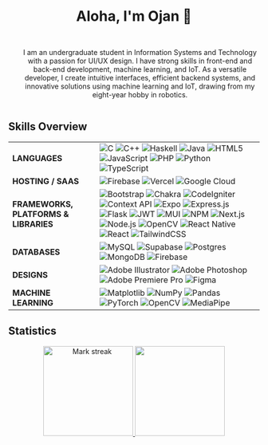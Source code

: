 <div id="user-tittle" align="center">
  <h1 style="display: inline-block">Aloha, I'm Ojan 👋</h1>
</div>

<div id="user-desc">
  <ul align="center">
    <p style="display: inline-block">I am an undergraduate student in Information Systems and Technology with a passion for UI/UX design. I have strong skills in front-end and back-end development, machine learning, and IoT. As a versatile developer, I create intuitive interfaces, efficient backend systems, and innovative solutions using machine learning and IoT, drawing from my eight-year hobby in robotics.</p>
  </ul>
</div>

## Skills Overview

<table>
  <tr>
    <td><strong>LANGUAGES</strong></td>
    <td>
      <img src="https://img.shields.io/badge/c-%2300599C.svg?style=for-the-badge&logo=c&logoColor=white" alt="C"/>
      <img src="https://img.shields.io/badge/c++-%2300599C.svg?style=for-the-badge&logo=c%2B%2B&logoColor=white" alt="C++"/>
      <img src="https://img.shields.io/badge/Haskell-5e5086?style=for-the-badge&logo=haskell&logoColor=white" alt="Haskell"/>
      <img src="https://img.shields.io/badge/java-%23ED8B00.svg?style=for-the-badge&logo=openjdk&logoColor=white" alt="Java"/>
      <img src="https://img.shields.io/badge/html5-%23E34F26.svg?style=for-the-badge&logo=html5&logoColor=white" alt="HTML5"/>
      <img src="https://img.shields.io/badge/javascript-%23323330.svg?style=for-the-badge&logo=javascript&logoColor=%23F7DF1E" alt="JavaScript"/>
      <img src="https://img.shields.io/badge/php-%23777BB4.svg?style=for-the-badge&logo=php&logoColor=white" alt="PHP"/>
      <img src="https://img.shields.io/badge/python-3670A0?style=for-the-badge&logo=python&logoColor=ffdd54" alt="Python"/>
      <img src="https://img.shields.io/badge/typescript-%23007ACC.svg?style=for-the-badge&logo=typescript&logoColor=white" alt="TypeScript"/>
    </td>
  </tr>
  <tr>
    <td><strong>HOSTING / SAAS</strong></td>
    <td>
      <img src="https://img.shields.io/badge/firebase-%23039BE5.svg?style=for-the-badge&logo=firebase" alt="Firebase"/>
      <img src="https://img.shields.io/badge/vercel-%23000000.svg?style=for-the-badge&logo=vercel&logoColor=white" alt="Vercel"/>
      <img src="https://img.shields.io/badge/GoogleCloud-%234285F4.svg?style=for-the-badge&logo=google-cloud&logoColor=white" alt="Google Cloud"/>
    </td>
  </tr>
  <tr>
    <td><strong>FRAMEWORKS, PLATFORMS & LIBRARIES</strong></td>
    <td>
      <img src="https://img.shields.io/badge/bootstrap-%238511FA.svg?style=for-the-badge&logo=bootstrap&logoColor=white" alt="Bootstrap"/>
      <img src="https://img.shields.io/badge/chakra-%234ED1C5.svg?style=for-the-badge&logo=chakraui&logoColor=white" alt="Chakra"/>
      <img src="https://img.shields.io/badge/CodeIgniter-%23EF4223.svg?style=for-the-badge&logo=codeIgniter&logoColor=white" alt="CodeIgniter"/>
      <img src="https://img.shields.io/badge/Context--Api-000000?style=for-the-badge&logo=react" alt="Context API"/>
      <img src="https://img.shields.io/badge/expo-1C1E24?style=for-the-badge&logo=expo&logoColor=#D04A37" alt="Expo"/>
      <img src="https://img.shields.io/badge/express.js-%23404d59.svg?style=for-the-badge&logo=express&logoColor=%2361DAFB" alt="Express.js"/>
      <img src="https://img.shields.io/badge/flask-%23000.svg?style=for-the-badge&logo=flask&logoColor=white" alt="Flask"/>
      <img src="https://img.shields.io/badge/JWT-black?style=for-the-badge&logo=JSON%20web%20tokens" alt="JWT"/>
      <img src="https://img.shields.io/badge/MUI-%230081CB.svg?style=for-the-badge&logo=mui&logoColor=white" alt="MUI"/>
      <img src="https://img.shields.io/badge/NPM-%23CB3837.svg?style=for-the-badge&logo=npm&logoColor=white" alt="NPM"/>
      <img src="https://img.shields.io/badge/Next-black?style=for-the-badge&logo=next.js&logoColor=white" alt="Next.js"/>
      <img src="https://img.shields.io/badge/node.js-6DA55F?style=for-the-badge&logo=node.js&logoColor=white" alt="Node.js"/>
      <img src="https://img.shields.io/badge/opencv-%23white.svg?style=for-the-badge&logo=opencv&logoColor=white" alt="OpenCV"/>
      <img src="https://img.shields.io/badge/react_native-%2320232a.svg?style=for-the-badge&logo=react&logoColor=%2361DAFB" alt="React Native"/>
      <img src="https://img.shields.io/badge/react-%2320232a.svg?style=for-the-badge&logo=react&logoColor=%2361DAFB" alt="React"/>
      <img src="https://img.shields.io/badge/tailwindcss-%2338B2AC.svg?style=for-the-badge&logo=tailwind-css&logoColor=white" alt="TailwindCSS"/>
    </td>
  </tr>
  <tr>
    <td><strong>DATABASES</strong></td>
    <td>
      <img src="https://img.shields.io/badge/mysql-4479A1.svg?style=for-the-badge&logo=mysql&logoColor=white" alt="MySQL"/>
      <img src="https://img.shields.io/badge/Supabase-3ECF8E?style=for-the-badge&logo=supabase&logoColor=white" alt="Supabase"/>
      <img src="https://img.shields.io/badge/postgres-%23316192.svg?style=for-the-badge&logo=postgresql&logoColor=white" alt="Postgres"/>
      <img src="https://img.shields.io/badge/MongoDB-%234ea94b.svg?style=for-the-badge&logo=mongodb&logoColor=white" alt="MongoDB"/>
      <img src="https://img.shields.io/badge/firebase-a08021?style=for-the-badge&logo=firebase&logoColor=ffcd34" alt="Firebase"/>
    </td>
  </tr>
  <tr>
    <td><strong>DESIGNS</strong></td>
    <td>
      <img src="https://img.shields.io/badge/adobe%20illustrator-%23FF9A00.svg?style=for-the-badge&logo=adobe%20illustrator&logoColor=white" alt="Adobe Illustrator"/>
      <img src="https://img.shields.io/badge/adobe%20photoshop-%2331A8FF.svg?style=for-the-badge&logo=adobe%20photoshop&logoColor=white" alt="Adobe Photoshop"/>
      <img src="https://img.shields.io/badge/Adobe%20Premiere%20Pro-9999FF.svg?style=for-the-badge&logo=Adobe%20Premiere%20Pro&logoColor=white" alt="Adobe Premiere Pro"/>
      <img src="https://img.shields.io/badge/figma-%23F24E1E.svg?style=for-the-badge&logo=figma&logoColor=white" alt="Figma"/>
    </td>
  </tr>
  <tr>
    <td><strong>MACHINE LEARNING</strong></td>
    <td>
      <img src="https://img.shields.io/badge/Matplotlib-%23ffffff.svg?style=for-the-badge&logo=Matplotlib&logoColor=black" alt="Matplotlib"/>
      <img src="https://img.shields.io/badge/numpy-%23013243.svg?style=for-the-badge&logo=numpy&logoColor=white" alt="NumPy"/>
      <img src="https://img.shields.io/badge/pandas-%23150458.svg?style=for-the-badge&logo=pandas&logoColor=white" alt="Pandas"/>
      <img src="https://img.shields.io/badge/PyTorch-%23EE4C2C.svg?style=for-the-badge&logo=PyTorch&logoColor=white" alt="PyTorch"/>
      <img src="https://img.shields.io/badge/opencv-%23white.svg?style=for-the-badge&logo=opencv&logoColor=white" alt="OpenCV"/>
      <img src="https://img.shields.io/badge/mediapipe-%23ffffff.svg?style=for-the-badge&logo=mediapipe&logoColor=blue" alt="MediaPipe"/>
    </td>
  </tr>
</table>

## Statistics 
<p align="center" style="display: flex; justify-content: center; gap: 10px;">
  <a href="https://github.com/zshnrg">
    <img title="🔥 Get streak stats for your profile at git.io/streak-stats" alt="Mark streak" src="https://github-readme-streak-stats.herokuapp.com/?user=zshnrg&theme=dark&hide_border=false" style="height: 180px;" />
    <img src="https://github-readme-stats.vercel.app/api/top-langs/?username=zshnrg&layout=compact&theme=dark&hide_border=false" style="height: 180px;" />
  </a>
</p>
